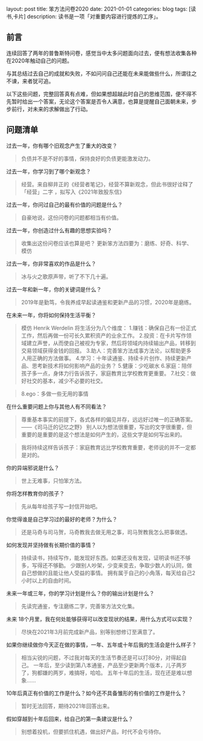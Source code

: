 layout: post
title: 笨方法问卷2020
date: 2021-01-01
categories: blog
tags: [读书,卡片]
description: 读书是一项「对重要内容进行提炼的工序」。



## 前言


连续回答了两年的普鲁斯特问卷，感觉当中太多问题面向过去，便有想法收集各种在2020年触动自己的问题。


与其总结过去自己的成就和失败，不如问问自己还能在未来能做些什么，所谓往之不谏，来者犹可追。


以下这些问题，完整回答真有点难，但如果想超越此时自己的思维范围，便不得不先暂时给出一个答案，无论这个答案是否令人满意，也算是提醒自己面朝未来，步步前行，对未来的求解做出了行动。


## 问题清单


过去一年，你有哪个旧观念产生了重大的改变？
> 负债并不是不好的事情，保持良好的负债更能激发动力。



过去一年，你学习到了哪个新观念？
> 经营。来自柳井正的《经营者笔记》，经营不算新观念，但此书很好诠释了「经营」二字 ，拟写入《2021年致股东信》



过去一年，你问过自己的最有价值的问题是什么？
> 自豪地说，这份问卷的问题都相当有价值。



过去一年，你创造过什么有趣的思想实验吗？
> 收集出这份问卷应该也算是吧？
> 更新笨方法四要为：磨练、好奇、科学、模仿



过去一年，你非常喜欢的作品是什么？
> 冰与火之歌原声带，听了不下几十遍。



过去一年和新一年，你的关键词是什么？
> 2019年是勤笃，令我养成早起读通鉴和更新产品的习惯，2020年是磨练。



在未来一年，你将如何保持生活平衡？
> 模仿 Henrik Werdelin 将生活分为八个维度：
> 1.赚钱：确保自己有一份正式工作，然后再做一份可长久累积资产的业余工作。
> 2.投资：在卡片写作领域建立声誉，从而使自己被视为专家，然后将领域内持续输出产品，转移到交易领域获得金钱的回报。
> 3.助人：完善笨方法成事方法论，以帮助更多人用正确的方法做事。
> 4.学习：十年读通鉴、持续卡片创作、持续更新产品、思考新技术将如何影响产品的业务？
> 5.健康：少吃碳水
> 6.家庭：陪伴孩子多一点，身体力行告诉孩子，家庭教育比学校教育更重要。
> 7.社交：做好社交的基本，减少不必要的社交。

> 8.ego：多做一些无用的事情



在什么重要问题上你与其他人有不同看法？
> 尊重基本事实的前提下，各式各样的偏见并存，远远好过唯一的正确答案。——《司马迁的记忆之野》
> 别人以为想法很重要，写出的文字很重要，但重要的是重要的是这个想法是如何产生的，这些文字是如何写出来的。

> 我将持续这样告诉孩子：家庭教育远比学校教育重要，老师说的并不一定都是对的。



你的异端邪说是什么？
> 世上无难事，只怕笨方法。



你将怎样教育你的孩子？
> 先从每年给孩子写一封信开始吧。



你觉得谁是自己学习过的最好的老师？为什么？
> 还是马奇与司马贺，马奇教我去做无用之事，司马贺教我怎么把事做透。



如何发现并坚持做有长期价值的事情？
> 持续读书，持续写作，能发现好东西。如果还没有发现，证明读书还不够多，写得还不够勤。
> 少跟别人吵架，少变来变去，争取少数人的认同，做自己想做的且能让他人受益的事情。
> 拥有属于自己的小角落，每天给自己2小时以上的自由时间。



未来一年或三年，你的学习计划是什么？你的输出计划是什么？
> 先读完通鉴，专注磨练二字，完善笨方法文化集。



未来 18个月里，我在何处能够获得可以改变现状的结果，用什么方式可以实现？
> 尽快在2021年3月前完成新产品，别等别想修订至满意了。



如果你继续做你今天正在做的事情，一年、五年或十年后我的生活会是什么样子？
> 相当尖锐的问题，不过我对每天的生活节奏还是可以打80分，对得起自己。
> 一年后，至少读到第八本通鉴，产品至少更新两个版本，儿子两岁了，狗都嫌的两岁，难搞呀，哈哈。
> 五年十年后的生活，现在还是难以想象……



10年后真正有价值的工作是什么？如今还不具备雏形的有价值的工作是什么？
> 暂时无法回答，期待2021年回答出来。



假如穿越到十年后回来，给自己的第一条建议是什么？
> 别想着投机，但要抓住机遇，做出好产品，时代不会亏待你。

